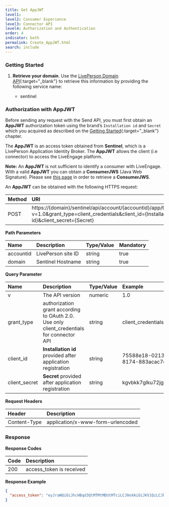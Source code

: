 ```yaml
---
title: Get AppJWT
level1:
level2: Consumer Experience
level3: Connector API
level4: Authorization and Authentication
order: 4
indicator: both
permalink: Create_AppJWT.html
search: include
---
```


### Getting Started

1. **Retrieve your domain**. Use the [LivePerson Domain API](agent-domain-domain-api.html){:target="_blank"} to retrieve this information by providing the following service name:

	* sentinel

### Authorization with AppJWT

Before sending any request with the Send API, you must first obtain an **AppJWT** authorization token using the brand’s `Installation id` and `Secret` which you acquired as described on the [Getting Started](connectorapi-getting-started.html){:target="_blank"} chapter.

The **AppJWT** is an access token obtained from **Sentinel**, which is a LivePerson Application Identity Broker. The **AppJWT** allows the client (i.e connector) to access the LiveEngage platform.

**Note:** An **AppJWT** is not sufficient to identify a consumer with LiveEngage. With a valid **AppJWT** you can obtain a **ConsumerJWS** (Java Web Signature). Please see [this page](Create_ConsumerJWS.html) in order to retrieve a **ConsumerJWS**.

An **AppJWT** can be obtained with the following HTTPS request:


| Method | URI  |
| :--- | :--- |
| POST | https://{domain}/sentinel/api/account/{accountid}/app/token?v=1.0&grant_type=client_credentials&client_id={Installation id}&client_secret={Secret} |


**Path Parameters**

| Name  | Description | Type/Value | Mandatory |
| :--- | :--- | :--- | :--- |
| accountid | LivePerson site ID | string | true |
| domain | Sentinel Hostname | string | true |

**Query Parameter**

| Name  | Description | Type/Value | Example | Mandatory |
| :--- | :--- | :--- | :--- | :--- |
| v | The API version | numeric | 1.0 | true |
| grant_type | authorization grant according to OAuth 2.0. Use only client_credentials for connector API | string | client_credentials | true |
| client_id | **Installation id** provided after application registration | string | 75588e18-0213-4e33-8174-883acac7e3c4 |true |
| client_secret | **Secret** provided after application registration | string | kgvbkk7glku72jgtmpi6l4a872 | true |

**Request Headers**

| Header | Description |
| :--- | :--- |
| Content-Type | application/x-www-form-urlencoded |

### Response

**Response Codes**

| Code | Description |
| :--- | :--- |
| 200 | access_token is received |


**Response Example**

```json
{
  "access_token": "eyJraWQiOiJhcHBqd3QtMTMtMDUtMTciLCJ0eXAiOiJKV1QiLCJhbGciOiJSUzI1NiJ9.eyJhdWQiOiJsZTgxODIzMTE4IiwiYXpwIjoiNzU1ODhlMTgtMDIxMy00ZTMzLTgxNzQtODgzYWNhYzdlM2M0Iiwic2NvcGUiOiJtc2cuY29uc3VtZXIiLCJpc3MiOiJTZW50aW5lbCIsImV4cCI6MTUyNDY0NjI3MCwiaWF0IjoxNTI0NjQyNjcwfQ.aC1EbVQDIKJkrMgfoqhDqo5KZVMILTGP5UnK_4lUJQIfpFcrymvQKU9E6zt_WDhWmM2SOOcr1sz4u5xVZ9rMWZciDW_9KofEM2NDgVw1EVBxAIgGYeO0sbE9o--HKjk9DHZvukJkQFhYaHMDnj6ay4BNUqTJpDn6y3XQY7eh7rM", "token_type": "Bearer"
}
```
